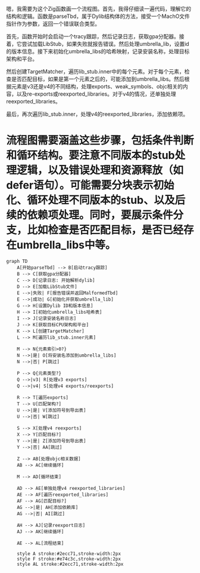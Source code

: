 嗯，我需要为这个Zig函数画一个流程图。首先，我得仔细读一遍代码，理解它的结构和逻辑。函数是parseTbd，属于Dylib结构体的方法，接受一个MachO文件指针作为参数，返回一个错误联合类型。

首先，函数开始时会启动一个tracy跟踪，然后记录日志，获取gpa分配器。接着，它尝试加载LibStub，如果失败就报告错误。然后处理umbrella_lib，设置id的版本信息。接下来初始化umbrella_libs的哈希映射，记录安装名称，处理目标架构和平台。

然后创建TargetMatcher，遍历lib_stub.inner中的每个元素。对于每个元素，检查是否匹配目标，如果是第一个元素之后的，可能添加到umbrella_libs。然后根据元素是v3还是v4的不同结构，处理exports、weak_symbols、objc相关的内容，以及re-exports或reexported_libraries。对于v4的情况，还单独处理reexported_libraries。

最后，再次遍历lib_stub.inner，处理v4的reexported_libraries，添加依赖项。

流程图需要涵盖这些步骤，包括条件判断和循环结构。要注意不同版本的stub处理逻辑，以及错误处理和资源释放（如defer语句）。可能需要分块表示初始化、循环处理不同版本的stub、以及后续的依赖项处理。同时，要展示条件分支，比如检查是否匹配目标，是否已经存在umbrella_libs中等。
================================================
```mermaid
graph TD
    A[开始parseTbd] --> B[启动tracy跟踪]
    B --> C[获取gpa分配器]
    C --> D[记录日志: 开始解析dylib]
    D --> E[加载LibStub文件]
    E -->|失败| F[报告错误并返回MalformedTbd]
    E -->|成功| G[初始化并获取umbrella_lib]
    G --> H[设置Dylib ID和版本信息]
    H --> I[初始化umbrella_libs哈希表]
    I --> J[记录安装名称日志]
    J --> K[获取目标CPU架构和平台]
    K --> L[创建TargetMatcher]
    L --> M[遍历lib_stub.inner元素]
    
    M --> N{元素索引>0?}
    N -->|是| O[将安装名添加到umbrella_libs]
    N -->|否| P[跳过]
    
    P --> Q{元素类型?}
    Q -->|v3| R[处理v3 exports]
    Q -->|v4| S[处理v4 exports/reexports]
    
    R --> T[遍历exports]
    T --> U[匹配架构?]
    U -->|是| V[添加符号到导出表]
    U -->|否| W[跳过]
    
    S --> X[处理v4 reexports]
    X --> Y[匹配目标?]
    Y -->|是| Z[添加符号到导出表]
    Y -->|否| AA[跳过]
    
    Z --> AB[处理objc相关数据]
    AB --> AC[继续循环]
    
    M --> AD[循环结束]
    
    AD --> AE[单独处理v4 reexported_libraries]
    AE --> AF[遍历reexported_libraries]
    AF --> AG[匹配目标?]
    AG -->|是| AH[添加依赖库]
    AG -->|否| AI[跳过]
    
    AH --> AJ[记录reexport日志]
    AJ --> AK[继续循环]
    
    AE --> AL[流程结束]
    
    style A stroke:#2ecc71,stroke-width:2px
    style F stroke:#e74c3c,stroke-width:2px
    style AL stroke:#2ecc71,stroke-width:2px
```